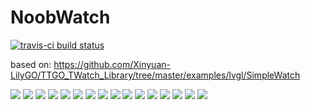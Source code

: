 # NoobWatch
[![travis-ci build status](https://travis-ci.org/merkez-ul-icadat/SimpleWatch.svg?branch=master)](https://travis-ci.org/merkez-ul-icadat/SimpleWatch)

based on: https://github.com/Xinyuan-LilyGO/TTGO_TWatch_Library/tree/master/examples/lvgl/SimpleWatch  

<img src="img/LoraWAN-Field-Test-Device1_3.png">
<img src="img/1.png">
<img src="img/2.jpg">
<img src="img/3.jpg">
<img src="img/4.jpg">
<img src="img/5.jpg">
<img src="img/6.jpg">
<img src="img/7.jpg">
<img src="img/8.jpg">
<img src="img/9.jpg">
<img src="img/10.jpg">
<img src="img/11.jpg">
<img src="img/12.jpg">
<img src="img/13.jpg">
<img src="img/14.jpg">
<img src="img/15.jpg">
